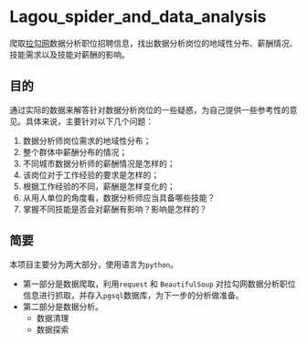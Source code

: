 # Lagou_spider_and_data_analysis
爬取[拉勾网](https://www.lagou.com/ )数据分析职位招聘信息，找出数据分析岗位的地域性分布、薪酬情况、技能需求以及技能对薪酬的影响。

## 目的 ##
通过实际的数据来解答针对数据分析岗位的一些疑惑，为自己提供一些参考性的意见。具体来说，主要针对以下几个问题：

1. 数据分析师岗位需求的地域性分布；
2. 整个群体中薪酬分布的情况；
3. 不同城市数据分析师的薪酬情况是怎样的；
4. 该岗位对于工作经验的要求是怎样的；
5. 根据工作经验的不同，薪酬是怎样变化的；
6. 从用人单位的角度看，数据分析师应当具备哪些技能？
7. 掌握不同技能是否会对薪酬有影响？影响是怎样的？

## 简要 ##
本项目主要分为两大部分，使用语言为`python`。 
- 第一部分是数据爬取，利用`request` 和 `BeautifulSoup` 对拉勾网数据分析职位信息进行抓取，并存入`pgsql`数据库，为下一步的分析做准备。  
- 第二部分是数据分析。
  - 数据清理
  - 数据探索
